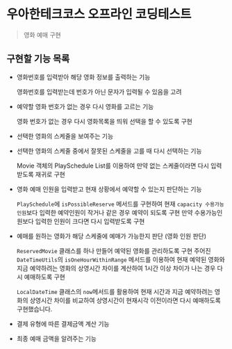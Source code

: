 # 우아한테크코스 오프라인 코딩테스트

> 영화 예매 구현

## 구현할 기능 목록

- 영화번호를 입력받아 해당 영화 정보를 출력하는 기능
    
    영화번호를 입력받는데 번호가 아닌 문자가 입력될 수 있음을 고려
    
- 예약할 영화 번호가 없는 경우 다시 영화를 고르는 기능

    영화 번호가 없는 경우 다시 영화목록을 띄워 선택을 할 수 있도록 구현
    
- 선택한 영화의 스케줄을 보여주는 기능
- 선택한 영화의 스케줄 중에서 잘못된 스케줄을 고를 때 다시 선택하는 기능

    Movie 객체의 PlaySchedule List를 이용하여 만약 없는 스케줄이라면 다시 입력받도록 재귀로 구현

- 영화 예매 인원을 입력받고 현재 상황에서 예약할 수 있는지 판단하는 기능

    `PlaySchedule`에 `isPossibleReserve` 메서드를 구현하여 현재 `capacity 수용가능인원`보다
    입력한 예약인원이 작거나 같은 경우 예약이 되도록 구현
    만약 수용가능인원보다 입력한 인원이 크다면 다시 입력받도록 구현

- 예매를 원하는 영화가 해당 스케줄에 예매가 가능한지 판단 (영화 인원 판단)

    `ReservedMovie` 클래스를 하나 만들어 예약된 영화를 관리하도록 구현
    주어진 `DateTimeUtils`의 `isOneHourWithinRange` 메서드를 이용하여 현재 예약된 영화와
    지금 예약하려는 영화의 상영시간 차이를 계산하여 1시간 이상 차이가 나는 경우 다시 예매하도록 구현
    
    `LocalDateTime` 클래스의 `now`메서드를 활용하여 현재 시간과 지금 예약하려는 영화의 상영시간 차이를 비교하여
    상영시간이 현재시각 이전이라면 다시 예매하도록 구현했습니다.

- 결제 유형에 따른 결제금액 계산 기능
- 최종 예매 금액을 알려주는 기능